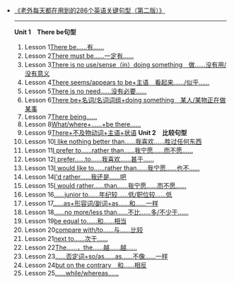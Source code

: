 *   [《老外每天都在用到的286个英语关键句型（第二版）》](/)

    ***
    **Unit 1　There be句型**
    1.  Lesson 1[There be……有……](./f001.md)
    2.  Lesson 2[There must be……一定有……](./f002.md)
    3.  Lesson 3[There is no use/sense（in）doing something　做……没有用/没有意义](./f003.md)
    4.  Lesson 4[There seems/appears to be+主语　看起来……/似乎……](./f004.md)
    5.  Lesson 5[There is no need……没有必要……](./f005.md)
    6.  Lesson 6[There be+名词/名词词组+doing something　某人/某物正在做某事](./f006.md)
    7.  Lesson 7[There being……](./f007.md)
    8.  Lesson 8[What/where+……+be there……](./f008.md)
    9.  Lesson 9[There+不及物动词+主语+状语](./f009.md)
    **Unit 2　比较句型**
    10.  Lesson 10[I like nothing better than……我喜欢……胜过任何东西](./f010.md)
    11.  Lesson 11[I prefer to……rather than……我宁愿……而不愿……](./f011.md)
    12.  Lesson 12[I prefer……to……我喜欢……甚于……](./f012.md)
    13.  Lesson 13[I would like to……rather than……我宁愿……也不……](./f013.md)
    14.  Lesson 14[I'd rather……我还是……吧](./f014.md)
    15.  Lesson 15[I would rather……than……我宁愿……而不愿……](./f015.md)
    16.  Lesson 16[……junior to……年纪较……低/职位较……低](./f016.md)
    17.  Lesson 17[……as+形容词/副词+as……和……一样](./f017.md)
    18.  Lesson 18[……no more/less than……不比……多/不少于……](./f018.md)
    19.  Lesson 19[be equal to……和……相当](./f019.md)
    20.  Lesson 20[compare with/to……与……比较](./f020.md)
    21.  Lesson 21[next to……次于……](./f021.md)
    22.  Lesson 22[The……，the……越……越……](./f022.md)
    23.  Lesson 23[……否定词+so/as……as……不像……一样](./f023.md)
    24.  Lesson 24[but on the contrary　和……相反](./f024.md)
    25.  Lesson 25[……while/whereas……](./f025.md)

